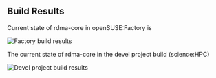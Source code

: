 
## Build Results

Current state of rdma-core in openSUSE:Factory is

![Factory build results](https://br.opensuse.org/status/openSUSE:Factory/rdma-core/standard)

The current state of rdma-core in the devel project build (science:HPC)

![Devel project build results](https://br.opensuse.org/status/science:HPC/rdma-core)


